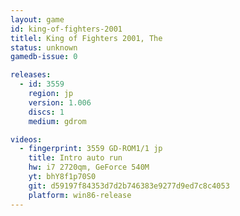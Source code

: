 ```yaml
---
layout: game
id: king-of-fighters-2001
titlel: King of Fighters 2001, The
status: unknown
gamedb-issue: 0

releases:
  - id: 3559
    region: jp
    version: 1.006
    discs: 1
    medium: gdrom

videos:
  - fingerprint: 3559 GD-ROM1/1 jp
    title: Intro auto run
    hw: i7 2720qm, GeForce 540M
    yt: bhY8f1p70S0
    git: d59197f84353d7d2b746383e9277d9ed7c8c4053
    platform: win86-release
---
```

